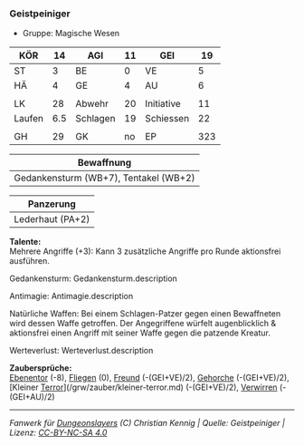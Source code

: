 ### Geistpeiniger  
- Gruppe: Magische Wesen  

| KÖR | 14 | AGI | 11 | GEI | 19 |
| --- | --- | --- | --- | --- | --- |
| ST | 3 | BE | 0 | VE | 5 |
| HÄ | 4 | GE | 4 | AU | 6 |
|  |  |  |  |  |  |
| LK | 28 | Abwehr | 20 | Initiative | 11 |
| Laufen | 6.5 | Schlagen | 19 | Schiessen | 22 |
|  |  |  |  |  |  |
| GH | 29 | GK | no | EP | 323 |


| Bewaffnung |
| --- |
| Gedankensturm (WB+7), Tentakel (WB+2) |


| Panzerung |
| --- |
| Lederhaut (PA+2) |


**Talente:**  
Mehrere Angriffe (+3): Kann 3 zusätzliche Angriffe pro Runde aktionsfrei ausführen.

Gedankensturm: Gedankensturm.description

Antimagie: Antimagie.description

Natürliche Waffen: Bei einem Schlagen-Patzer gegen einen Bewaffneten wird dessen Waffe getroffen. Der Angegriffene würfelt augenblicklich & aktionsfrei einen Angriff mit seiner Waffe gegen die patzende Kreatur.

Werteverlust: Werteverlust.description


**Zaubersprüche:**  
[Ebenentor](/grw/zauber/ebenentor.md) (-8), [Fliegen](/grw/zauber/fliegen.md) (0), [Freund](/grw/zauber/freund.md) (-(GEI+VE)/2), [Gehorche](/grw/zauber/gehorche.md) (-(GEI+VE)/2), [Kleiner [Terror](/grw/zauber/terror.md)](/grw/zauber/kleiner-terror.md) (-(GEI+VE)/2), [Verwirren](/grw/zauber/verwirren.md) (-(GEI+AU)/2)




___
*Fanwerk für [Dungeonslayers](https://www.dungeonslayers.net/) (C) Christian Kennig | Quelle: Geistpeiniger | Lizenz: [CC-BY-NC-SA 4.0](https://creativecommons.org/licenses/by-nc-sa/4.0/deed.de)*